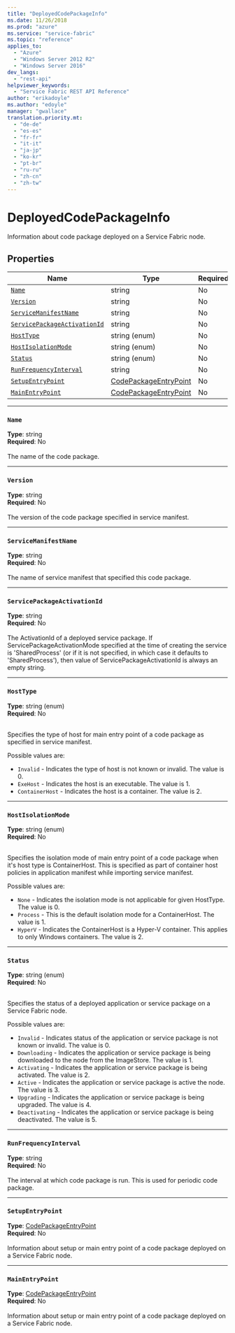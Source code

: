 ```yaml
---
title: "DeployedCodePackageInfo"
ms.date: 11/26/2018
ms.prod: "azure"
ms.service: "service-fabric"
ms.topic: "reference"
applies_to: 
  - "Azure"
  - "Windows Server 2012 R2"
  - "Windows Server 2016"
dev_langs: 
  - "rest-api"
helpviewer_keywords: 
  - "Service Fabric REST API Reference"
author: "erikadoyle"
ms.author: "edoyle"
manager: "gwallace"
translation.priority.mt: 
  - "de-de"
  - "es-es"
  - "fr-fr"
  - "it-it"
  - "ja-jp"
  - "ko-kr"
  - "pt-br"
  - "ru-ru"
  - "zh-cn"
  - "zh-tw"
---
```

# DeployedCodePackageInfo

Information about code package deployed on a Service Fabric node.

## Properties
| Name | Type | Required |
| --- | --- | --- |
| [`Name`](#name) | string | No |
| [`Version`](#version) | string | No |
| [`ServiceManifestName`](#servicemanifestname) | string | No |
| [`ServicePackageActivationId`](#servicepackageactivationid) | string | No |
| [`HostType`](#hosttype) | string (enum) | No |
| [`HostIsolationMode`](#hostisolationmode) | string (enum) | No |
| [`Status`](#status) | string (enum) | No |
| [`RunFrequencyInterval`](#runfrequencyinterval) | string | No |
| [`SetupEntryPoint`](#setupentrypoint) | [CodePackageEntryPoint](sfclient-v64-model-codepackageentrypoint.md) | No |
| [`MainEntryPoint`](#mainentrypoint) | [CodePackageEntryPoint](sfclient-v64-model-codepackageentrypoint.md) | No |

____
### `Name`
__Type__: string <br/>
__Required__: No<br/>
<br/>
The name of the code package.

____
### `Version`
__Type__: string <br/>
__Required__: No<br/>
<br/>
The version of the code package specified in service manifest.

____
### `ServiceManifestName`
__Type__: string <br/>
__Required__: No<br/>
<br/>
The name of service manifest that specified this code package.

____
### `ServicePackageActivationId`
__Type__: string <br/>
__Required__: No<br/>
<br/>
The ActivationId of a deployed service package. If ServicePackageActivationMode specified at the time of creating the service
is 'SharedProcess' (or if it is not specified, in which case it defaults to 'SharedProcess'), then value of ServicePackageActivationId
is always an empty string.


____
### `HostType`
__Type__: string (enum) <br/>
__Required__: No<br/>
<br/>


Specifies the type of host for main entry point of a code package as specified in service manifest.

Possible values are: 

  - `Invalid` - Indicates the type of host is not known or invalid. The value is 0.
  - `ExeHost` - Indicates the host is an executable. The value is 1.
  - `ContainerHost` - Indicates the host is a container. The value is 2.



____
### `HostIsolationMode`
__Type__: string (enum) <br/>
__Required__: No<br/>
<br/>


Specifies the isolation mode of main entry point of a code package when it's host type is ContainerHost. This is specified as part of container host policies in application manifest while importing service manifest.

Possible values are: 

  - `None` - Indicates the isolation mode is not applicable for given HostType. The value is 0.
  - `Process` - This is the default isolation mode for a ContainerHost. The value is 1.
  - `HyperV` - Indicates the ContainerHost is a Hyper-V container. This applies to only Windows containers. The value is 2.



____
### `Status`
__Type__: string (enum) <br/>
__Required__: No<br/>
<br/>


Specifies the status of a deployed application or service package on a Service Fabric node.


Possible values are: 

  - `Invalid` - Indicates status of the application or service package is not known or invalid. The value is 0.
  - `Downloading` - Indicates the application or service package is being downloaded to the node from the ImageStore. The value is 1.
  - `Activating` - Indicates the application or service package is being activated. The value is 2.
  - `Active` - Indicates the application or service package is active the node. The value is 3.
  - `Upgrading` - Indicates the application or service package is being upgraded. The value is 4.
  - `Deactivating` - Indicates the application or service package is being deactivated. The value is 5.



____
### `RunFrequencyInterval`
__Type__: string <br/>
__Required__: No<br/>
<br/>
The interval at which code package is run. This is used for periodic code package.

____
### `SetupEntryPoint`
__Type__: [CodePackageEntryPoint](sfclient-v64-model-codepackageentrypoint.md) <br/>
__Required__: No<br/>
<br/>
Information about setup or main entry point of a code package deployed on a Service Fabric node.

____
### `MainEntryPoint`
__Type__: [CodePackageEntryPoint](sfclient-v64-model-codepackageentrypoint.md) <br/>
__Required__: No<br/>
<br/>
Information about setup or main entry point of a code package deployed on a Service Fabric node.
